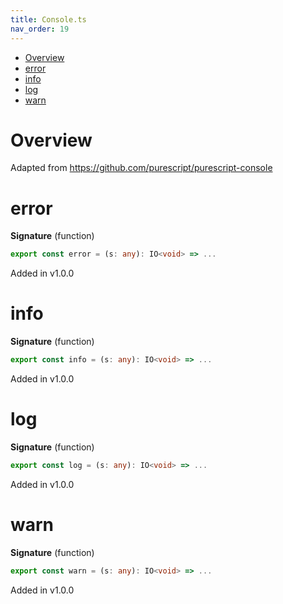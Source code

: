 ```yaml
---
title: Console.ts
nav_order: 19
---
```


<!-- START doctoc generated TOC please keep comment here to allow auto update -->
<!-- DON'T EDIT THIS SECTION, INSTEAD RE-RUN doctoc TO UPDATE -->


- [Overview](#overview)
- [error](#error)
- [info](#info)
- [log](#log)
- [warn](#warn)

<!-- END doctoc generated TOC please keep comment here to allow auto update -->

# Overview

Adapted from https://github.com/purescript/purescript-console

# error

**Signature** (function)

```ts
export const error = (s: any): IO<void> => ...
```

Added in v1.0.0

# info

**Signature** (function)

```ts
export const info = (s: any): IO<void> => ...
```

Added in v1.0.0

# log

**Signature** (function)

```ts
export const log = (s: any): IO<void> => ...
```

Added in v1.0.0

# warn

**Signature** (function)

```ts
export const warn = (s: any): IO<void> => ...
```

Added in v1.0.0
